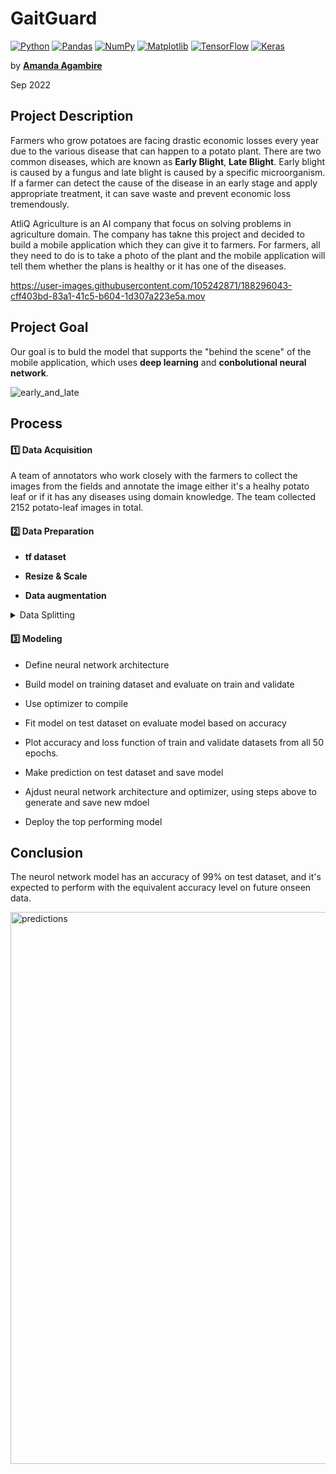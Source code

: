 # GaitGuard
<a href="#"><img alt="Python" src="https://img.shields.io/badge/Python-00543D.svg?logo=python&logoColor=white"></a>
<a href="#"><img alt="Pandas" src="https://img.shields.io/badge/Pandas-006750.svg?logo=pandas&logoColor=white"></a>
<a href="#"><img alt="NumPy" src="https://img.shields.io/badge/Numpy-008B76.svg?logo=numpy&logoColor=white"></a>
<a href="#"><img alt="Matplotlib" src="https://img.shields.io/badge/Matplotlib-55A38B.svg?logo=matplotlib&logoColor=white"></a>
<a href="#"><img alt="TensorFlow" src="https://img.shields.io/badge/TensorFlow-A4C9BB.svg?logo=TensorFlow&logoColor=white"></a>
<a href="#"><img alt="Keras" src="https://img.shields.io/badge/Keras-C5DDD6.svg?logo=Keras&logoColor=white"></a>

by **[Amanda Agambire](https://www.linkedin.com/in/amanda-agambire/)**

Sep 2022

## Project Description
Farmers who grow potatoes are facing drastic economic losses every year due to the various disease that can happen to a potato plant. There are two common diseases, which are known as **Early Blight**, **Late Blight**. Early blight is caused by a fungus and late blight is caused by a specific microorganism. If a farmer can detect the cause of the disease in an early stage and apply appropriate treatment, it can save waste and prevent economic loss tremendously.

AtliQ Agriculture is an AI company that focus on solving problems in agriculture domain. The company has takne this project and decided to build a mobile application which they can give it to farmers. For farmers, all they need to do is to take a photo of the plant and the mobile application will tell them whether the plans is healthy or it has one of the diseases.



https://user-images.githubusercontent.com/105242871/188296043-cff403bd-83a1-41c5-b604-1d307a223e5a.mov



## Project Goal
Our goal is to buld the model that supports the "behind the scene" of the mobile application, which uses **deep learning** and **conbolutional neural network**.

![early_and_late](https://user-images.githubusercontent.com/105242871/188295263-761359b7-497f-4563-8df5-a2360e2c8bf0.jpeg)

## Process
#### :one:   Data Acquisition


A team of annotators who work closely with the farmers to collect the images from the fields and annotate the image either it's a healhy potato leaf or if it has any diseases using domain knowledge. The team collected 2152 potato-leaf images in total.

#### :two:   Data Preparation

- **tf dataset**

- **Resize & Scale**

- **Data augmentation**

<details>
<summary> Data Splitting </summary>

- Create function `get_dataset_partitions_tf()` to split data into **train, validate, test**

- Test prepare function

- Check the size of each dataset
     ```sh
     len(train), len(validate), len(test)
     ```
- Call the function, and cache e the 3 data samples
     ```sh
    train = train.cache().shuffle(1000).prefetch(buffer_size = tf.data.AUTOTUNE)
    validate = validate.cache().shuffle(1000).prefetch(buffer_size = tf.data.AUTOTUNE)
    test = test.cache().shuffle(1000).prefetch(buffer_size = tf.data.AUTOTUNE)
     ```
</details>

#### :three:    Modeling
- Define neural network architecture

- Build model on training dataset and evaluate on train and validate

- Use optimizer to compile

- Fit model on test dataset on evaluate model based on accuracy

- Plot accuracy and loss function of train and validate datasets from all 50 epochs.

- Make prediction on test dataset and save model

- Ajdust neural network architecture and optimizer, using steps above to generate and save new mdoel

- Deploy the top performing model

## Conclusion
The neurol network model has an accuracy of 99% on test dataset, and it's expected to perform with the equivalent accuracy level on future onseen data.

<img width="883" alt="predictions" src="https://user-images.githubusercontent.com/105242871/188297747-98a86bb0-2296-4136-9048-698f71e47d72.png">
